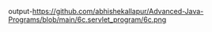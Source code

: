 output-https://github.com/abhishekallapur/Advanced-Java-Programs/blob/main/6c.servlet_program/6c.png
